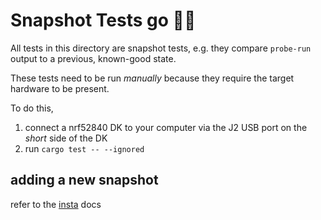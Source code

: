 # Snapshot Tests go 📸✨

All tests in this directory are snapshot tests, e.g. they compare `probe-run` output to a previous, known-good state.

These tests need to be run *manually* because they require the target hardware to be present.

To do this,
1. connect a nrf52840 DK to your computer via the J2 USB port on the *short* side of the DK
2. run `cargo test -- --ignored`

## adding a new snapshot
refer to the [insta](https://docs.rs/insta/1.7.1/insta/#writing-tests) docs